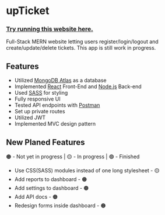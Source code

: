 # upTicket

### <a href="https://upticket-mclbdn.netlify.app/">Try running this website here.</a>


Full-Stack MERN website letting users register/login/logout and create/update/delete tickets. This app is still work in progress.

## Features
* Utilized [MongoDB Atlas](https://www.mongodb.com/atlas) as a database
* Implemented [React](https://reactjs.org/) Front-End and [Node.js](https://nodejs.org/en/) Back-end
* Used [SASS](https://sass-lang.com/) for styling
* Fully responsive UI
* Tested API endpoints with [Postman](https://www.postman.com/)
* Set up private routes 
* Utilized JWT 
* Implemented MVC design pattern

## New Planed Features
🟠 - Not yet in progress | 🟡 - In progress | 🟢 - Finished

* Use CSS(SASS) modules instead of one long stylesheet - 🟡
* Add reports to dashboard - 🟠
* Add settings to dashboard - 🟠
* Add API docs - 🟠
* Redesign forms inside dashboard - 🟠